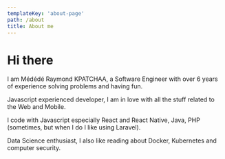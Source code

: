 ```yaml
---
templateKey: 'about-page'
path: /about
title: About me
---
```


# Hi there

I am Médédé Raymond KPATCHAA, a Software Engineer with over 6 years of experience solving problems and having fun.

Javascript experienced developer, I am in love with all the stuff related to the Web and Mobile.

I code with Javascript especially React and React Native, Java, PHP (sometimes, but when I do I like using Laravel).

Data Science enthusiast, I also like reading about Docker, Kubernetes and computer security.

